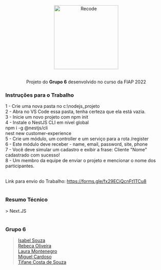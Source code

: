<div align="center">
<img  width="200"  alt="Recode" justify-content="center" src="https://hermes.digitalinnovation.one/files/assets/277cc554-6ad6-4bc5-bf57-851c53d16752.png">
<br>
<br>
<p>Projeto do <strong>Grupo 6</strong> desenvolvido no curso da FIAP 2022</p>
</div>

<h3> Instruções para o Trabalho </h3> 
<p>
1 - Crie uma nova pasta no c:\nodejs_projeto<br/>
2 - Abra no VS Code essa pasta, tenha certeza que ela está vazia.<br/>
3 - Inicie um novo projeto com npm init<br/>
4 - Instale o NestJS CLI em nível global<br/>
npm i -g @nestjs/cli<br/>
nest new customer-experience<br/>
5 - Crie um módulo, um controller e um serviço para a rota /register<br/>
6 - Este módulo deve receber - name, email, password, site, phone<br/>
7 - Você deve simular um cadastro e exibir a frase: Cliente "Nome" cadastrado com sucesso!<br/>
8 - Um membro da equipe de enviar o projeto e mencionar o nome dos participantes.<br/><br/>

Link para envio do Trabalho: https://forms.gle/fx29ECiQcnFt1TCu8<br/>
</p>
  
#
  
<h3> Resumo Técnico </h3>
>  Next.JS  </br>

#
</div>

<div>
<h3> Grupo 6 </h3>

> [Isabel Souza](https://github.com/souzabel) </br>
> [Rebeca Oliveira](https://github.com/rebecaoliveiraturma16) </br>
> [Laura Montenegro](https://github.com/lauraamontenegro) </br>
> [Miguel Cardoso](https://github.com/lmiguelcardoso) </br>
> [Tifane Costa de Souza](https://github.com/TifaneCosta) </br>
</div>
